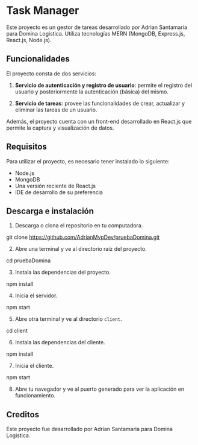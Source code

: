 # Task Manager

Este proyecto es un gestor de tareas desarrollado por Adrian Santamaria para Domina Logistica. Utiliza tecnologías MERN (MongoDB, Express.js, React.js, Node.js).

## Funcionalidades

El proyecto consta de dos servicios:

1. **Servicio de autenticación y registro de usuario**: permite el registro del usuario y posteriormente la autenticación (básica) del mismo.

2. **Servicio de tareas**: provee las funcionalidades de crear, actualizar y eliminar las tareas de un usuario.

Además, el proyecto cuenta con un front-end desarrollado en React.js que permite la captura y visualización de datos.

## Requisitos

Para utilizar el proyecto, es necesario tener instalado lo siguiente:

- Node.js
- MongoDB
- Una versión reciente de React.js
- IDE de desarrollo de su preferencia

## Descarga e instalación

1. Descarga o clona el repositorio en tu computadora.

git clone https://github.com/AdrianMvpDev/pruebaDomina.git


2. Abre una terminal y ve al directorio raíz del proyecto.

cd pruebaDomina


3. Instala las dependencias del proyecto.

npm install


4. Inicia el servidor.

npm start


5. Abre otra terminal y ve al directorio `client`.

cd client


6. Instala las dependencias del cliente.

npm install


7. Inicia el cliente.

npm start


8. Abre tu navegador y ve al puerto generado para ver la aplicación en funcionamiento.

## Creditos

Este proyecto fue desarrollado por Adrian Santamaria para Domina Logistica.